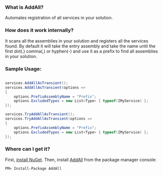 
### What is AddAll?
Automates registration of all services in your solution.

### How does it work internally?
It scans all the assemblies in your solution and registers all the services found.
By default it will take the entry assembly and take the name until the first dot(.) comma(,) or hyphen(-) 
and use it as a prefix to find all assemblies in your solution.

### Sample Usage:
```csharp

services.AddAllAsTransient();
services.AddAllAsTransient(options =>
{
    options.PrefixAssemblyName = "Prefix";
    options.ExcludedTypes = new List<Type> { typeof(IMyService) };
});

services.TryAddAllAsTransient();
services.TryAddAllAsTransient(options =>
{
    options.PrefixAssemblyName = "Prefix";
    options.ExcludedTypes = new List<Type> { typeof(IMyService) };
});

```

### Where can I get it?

First, [install NuGet](http://docs.nuget.org/docs/start-here/installing-nuget). Then, install [AddAll](https://www.nuget.org/packages/AddAll/) from the package manager console:

```
PM> Install-Package AddAll
```